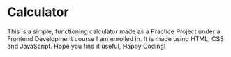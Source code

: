 # Calculator
This is a simple, functioning calculator made as a Practice Project under a Frontend Development course I am enrolled in. 
It is made using HTML, CSS and JavaScript. 
Hope you find it useful, Happy Coding! 
